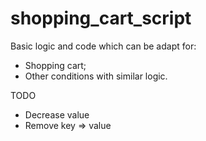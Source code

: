 # shopping_cart_script

Basic logic and code which can be adapt for:
* Shopping cart;
* Other conditions with similar logic.


TODO
* Decrease value
* Remove key => value